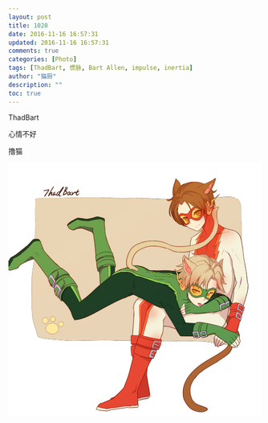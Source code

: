```yaml
---
layout: post
title: 1020
date: 2016-11-16 16:57:31
updated: 2016-11-16 16:57:31
comments: true
categories: [Photo]
tags: [ThadBart, 惯脉, Bart Allen, impulse, inertia]
author: "猫厨"
description: ""
toc: true
---
```


<p>ThadBart</p> 
<p>心情不好</p> 
<p>撸猫</p>

![](https://raw.githubusercontent.com/alicewish/meowchain247/master/img_cVZNdzJtQk9JV2RHV3lhdnNxb080MG5lRFR6cVJZTXN5L3BQdlg4dFR2MjZuZnJxRDR2NklnPT0.jpg)
